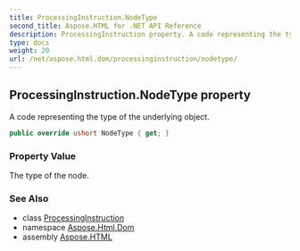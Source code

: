 ```yaml
---
title: ProcessingInstruction.NodeType
second_title: Aspose.HTML for .NET API Reference
description: ProcessingInstruction property. A code representing the type of the underlying object
type: docs
weight: 20
url: /net/aspose.html.dom/processinginstruction/nodetype/
---
```

## ProcessingInstruction.NodeType property

A code representing the type of the underlying object.

```csharp
public override ushort NodeType { get; }
```

### Property Value

The type of the node.

### See Also

* class [ProcessingInstruction](../)
* namespace [Aspose.Html.Dom](../../processinginstruction/)
* assembly [Aspose.HTML](../../../)
